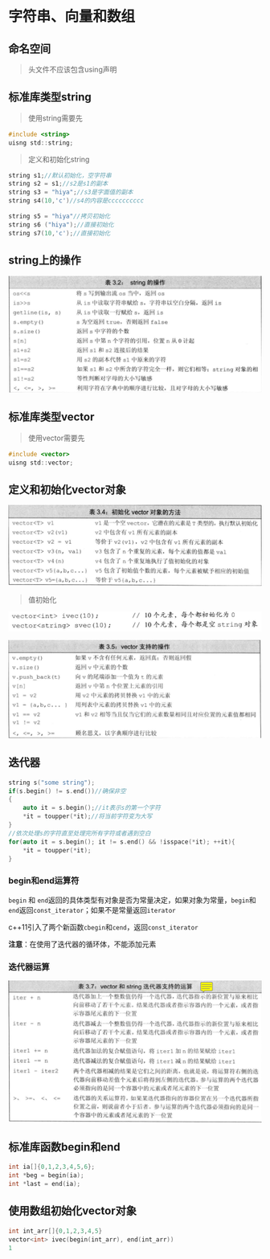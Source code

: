 # 字符串、向量和数组

## 命名空间
> 头文件不应该包含using声明

## 标准库类型string
> 使用string需要先
```c
#include <string>
uisng std::string;
```
> 定义和初始化string
```c
string s1;//默认初始化，空字符串
string s2 = s1;//s2是s1的副本
string s3 = "hiya";//s3是字面值的副本
string s4(10,'c')//s4的内容是cccccccccc
```
```c
string s5 = "hiya"//拷贝初始化
string s6 ("hiya");//直接初始化
string s7(10,'c');//直接初始化
```

## string上的操作

![](2022-09-07-18-55-56.png)

## 标准库类型vector
> 使用vector需要先
```c
#include <vector>
uisng std::vector;
```
## 定义和初始化vector对象
![](2022-09-07-19-12-31.png)

> 值初始化

![](2022-09-07-19-13-53.png)

![](2022-09-07-19-16-35.png)

## 迭代器

```c
string s("some string");
if(s.begin() != s.end())//确保非空
{
    auto it = s.begin();//it表示s的第一个字符
    *it = toupper(*it);//将当前字符变为大写
}
//依次处理s的字符直至处理完所有字符或者遇到空白
for(auto it = s.begin(); it != s.end() && !isspace(*it); ++it){
    *it = toupper(*it);
}
```
### begin和end运算符

`begin` 和 `end`返回的具体类型有对象是否为常量决定，如果对象为常量，`begin`和`end`返回`const_iterator`；如果不是常量返回`iterator`

c++11引入了两个新函数`cbegin`和`cend`，返回`const_iterator`

**注意**：在使用了迭代器的循环体，不能添加元素


### 迭代器运算
![](2022-09-07-19-35-16.png)

## 标准库函数begin和end

```c
int ia[]{0,1,2,3,4,5,6};
int *beg = begin(ia);
int *last = end(ia);
```

## 使用数组初始化vector对象

```c
int int_arr[]{0,1,2,3,4,5}
vector<int> ivec(begin(int_arr), end(int_arr))
1
```